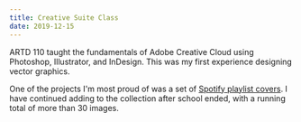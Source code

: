 ```yaml
---
title: Creative Suite Class
date: 2019-12-15
---
```


ARTD 110 taught the fundamentals of Adobe Creative Cloud using Photoshop, Illustrator, and InDesign. This was my first experience designing vector graphics.

<content-img-row>
  <content-img src='/images/school/creative-suite/nautical-icons.png'></content-img>
  <content-img src='/images/school/creative-suite/coasters-3.png'></content-img>
  <content-img src='/images/school/creative-suite/business-card-1.png'></content-img>
</content-img-row>

One of the projects I'm most proud of was a set of [Spotify playlist covers](https://open.spotify.com/user/213u4fxzegwrbttorspgre2gq/playlists). I have continued adding to the collection after school ended, with a running total of more than 30 images.

<div style='display: grid; grid-template-columns: repeat(9, 1fr); gap: var(--border-radius); margin-top: 1rem;'>
  <content-img src='/images/school/creative-suite/playlist/1.jpg'></content-img>
  <content-img src='/images/school/creative-suite/playlist/2.jpg'></content-img>
  <content-img src='/images/school/creative-suite/playlist/3.jpg'></content-img>
  <content-img src='/images/school/creative-suite/playlist/4.jpg'></content-img>
  <content-img src='/images/school/creative-suite/playlist/5.jpg'></content-img>
  <content-img src='/images/school/creative-suite/playlist/6.jpg'></content-img>
  <content-img src='/images/school/creative-suite/playlist/7.jpg'></content-img>
  <content-img src='/images/school/creative-suite/playlist/8.jpg'></content-img>
  <content-img src='/images/school/creative-suite/playlist/9.jpg'></content-img>
  <content-img src='/images/school/creative-suite/playlist/10.jpg'></content-img>
  <content-img src='/images/school/creative-suite/playlist/11.jpg'></content-img>
  <content-img src='/images/school/creative-suite/playlist/12.jpg'></content-img>
  <content-img src='/images/school/creative-suite/playlist/13.jpg'></content-img>
  <content-img src='/images/school/creative-suite/playlist/14.jpg'></content-img>
  <content-img src='/images/school/creative-suite/playlist/15.jpg'></content-img>
  <content-img src='/images/school/creative-suite/playlist/16.jpg'></content-img>
  <content-img src='/images/school/creative-suite/playlist/17.jpg'></content-img>
  <content-img src='/images/school/creative-suite/playlist/18.jpg'></content-img>
  <content-img src='/images/school/creative-suite/playlist/19.jpg'></content-img>
  <content-img src='/images/school/creative-suite/playlist/20.jpg'></content-img>
  <content-img src='/images/school/creative-suite/playlist/21.jpg'></content-img>
  <content-img src='/images/school/creative-suite/playlist/22.jpg'></content-img>
  <content-img src='/images/school/creative-suite/playlist/23.jpg'></content-img>
  <content-img src='/images/school/creative-suite/playlist/24.jpg'></content-img>
  <content-img src='/images/school/creative-suite/playlist/25.jpg'></content-img>
  <content-img src='/images/school/creative-suite/playlist/26.jpg'></content-img>
  <content-img src='/images/school/creative-suite/playlist/27.jpg'></content-img>
</div>